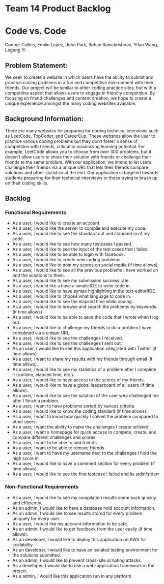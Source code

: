 # Team 14 Product Backlog
# Code vs. Code

Connor Collins, Emilio Lopez, John Park, Rohan Ramakrishnan, Yifan Wang, Legeng Yi

## Problem Statement:
We seek to create a website in which users have the ability to submit and practice coding problems in a fun and competitive 
environment with their friends. Our project will be similar to other coding practice sites, but with a competitive aspect that 
allows users to engage in friendly competition. By focusing on friend challenges and content creation, we hope to create a 
unique experience amongst the many coding websites available.

## Background Information:
There are many websites for preparing for coding technical interviews such as LeetCode, TopCoder, and CareerCup. These websites 
allow the user to practice various coding problems but they don’t foster a sense of competition with friends, critical to maximizing
learning potential. For example, LeetCode allows you to choose from over 300 problems, but it doesn’t allow users to share their 
solution with friends or challenge their friends to the same problem. With our application, we intend to let users challenge their 
friends via a unique URL that lets their friends compare solutions and other statistics at the end. Our application is targeted
towards students preparing for their technical interviews or those trying to brush up on their coding skills. 


## Backlog

### Functional Requirements
*  As a user, I would like to create an account.
*  As a user, I would like the server to compile and execute my code.
*  As a user, I would like to see the standard out and standard in of my code.
*  As a user, I would like to see how many testcases I passed.
*  As a user, I would like to see the input of the test cases that I failed.
*  As a user, I would like to be able to login with facebook.
*  As a user, I would like to create new coding problems.
*  As a user, I would like to post my scores on social media (if time allows).
*  As a user, I would like to see all the previous problems I have worked on and the solutions to them. 
*  As a user, I would like to see my submission success rate.
*  As a user, I would like a have a simple IDE to write code in.
*  As a user, I would like to have syntax highlighting in the text-editor/IDE.
*  As a user, I would like to choose what language to code in.
*  As a user, I would like to see the elapsed time while coding.
*  As a user, I would like to browse and search the problems by keywords. (if time allows)
*  As a user, I would like to be able to save the code that I wrote when I log out.
*  As a user, I would like to challenge my friends to do a problem I have completed via a unique URL.
*  As a user, I would like to see the challenges I received.
*  As a user, I would like to see the challenges I sent out.
*  As an user, I would like to see this application integrated with Twitter (if time allows)
*  As a user, I want to share my results with my friends through email (if time allows).
*  As a user, I would like to see my statistics of a problem after I complete it (runtime, elapsed time, etc.).
*  As a user, I would like to have access to the scores of my friends.
*  As a user, I would like to have a global leaderboard of all users (if time allows).
*  As a user, I would like to see the solution of the user who challenged me after I finish a problem.
*  As a user, I want to have problems sorted by various criteria.
*  As a user, I would like to know the coding standard (if time allows).
*  As a user, I want to know how quickly I solved the problem compared to other users.
*  As a user, I want the ability to make the challenges I create unlisted.
*  As a user, I want a homepage for quick access to compete, create, and compare different challenges and scores
*  As a user, I want to be able to add friends
*  As a user, I want to be able to remove friends
*  As a user, I want to have my username next to the challenges I hold the high score in.
*  As a user, I would like to have a comment section for every problem (if time allows)
*  As a user, I would like to see the first testcase I failed and its stdin/stderr

### Non-Functional Requirements
*  As a user, I would like to see my compilation results come back quickly and efficiently.
*  As an admin, I would like to have a database hold account information.
*  As an admin, I would like to see results stored for every problem uniquely for every user.
*  As a user, I would like my account information to be safe.
*  As an admin, I would like to get feedback from the user easily (if time allows).
*  As an developer, I would like to deploy this application on AWS for scalability
*  As an developer, I would like to have an isolated testing environment for the solutions submitted. 
*  As an admin, I would like to prevent cross-site scripting attacks.
*  As a developer, I would like to use a web-application framework in the project.
*  As a admin, I would like this application run in any platform. 






